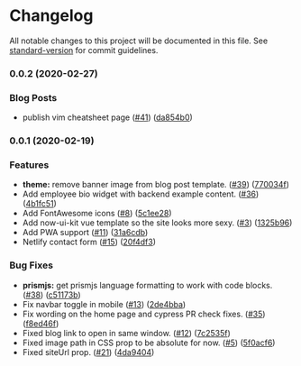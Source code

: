 # Changelog

All notable changes to this project will be documented in this file. See [standard-version](https://github.com/conventional-changelog/standard-version) for commit guidelines.

### 0.0.2 (2020-02-27)


### Blog Posts

* publish vim cheatsheet page ([#41](https://github.com/fragment2501/fragment2501-bs4/issues/41)) ([da854b0](https://github.com/fragment2501/fragment2501-bs4/commit/da854b018c78d451d999b78e6a3776bbaad462f2))

### 0.0.1 (2020-02-19)


### Features

* **theme:** remove banner image from blog post template. ([#39](https://github.com/fragment2501/fragment2501-bs4/issues/39)) ([770034f](https://github.com/fragment2501/fragment2501-bs4/commit/770034f054f13fae10ba4baba7e60f9c2eecc611))
* Add employee bio widget with backend example content. ([#36](https://github.com/fragment2501/fragment2501-bs4/issues/36)) ([4b1fc51](https://github.com/fragment2501/fragment2501-bs4/commit/4b1fc5175ef9588f22e1e181630d8be78731dd78))
* Add FontAwesome icons ([#8](https://github.com/fragment2501/fragment2501-bs4/issues/8)) ([5c1ee28](https://github.com/fragment2501/fragment2501-bs4/commit/5c1ee284746d6325bf003a40e22cb4b7c4a1df6c))
* Add now-ui-kit vue template so the site looks more sexy. ([#3](https://github.com/fragment2501/fragment2501-bs4/issues/3)) ([1325b96](https://github.com/fragment2501/fragment2501-bs4/commit/1325b968610a0e566930a45cb5c86d9e729fa947))
* Add PWA support ([#11](https://github.com/fragment2501/fragment2501-bs4/issues/11)) ([31a6cdb](https://github.com/fragment2501/fragment2501-bs4/commit/31a6cdbd9b75fcfe9e74e8da844b5b1d5db7ad60))
* Netlify contact form ([#15](https://github.com/fragment2501/fragment2501-bs4/issues/15)) ([20f4df3](https://github.com/fragment2501/fragment2501-bs4/commit/20f4df35b462c1055343c076136c605a798832d6))


### Bug Fixes

* **prismjs:** get prismjs language formatting to work with code blocks. ([#38](https://github.com/fragment2501/fragment2501-bs4/issues/38)) ([c51173b](https://github.com/fragment2501/fragment2501-bs4/commit/c51173bc28135af01aa2036875646991164c6464))
* Fix navbar toggle in mobile ([#13](https://github.com/fragment2501/fragment2501-bs4/issues/13)) ([2de4bba](https://github.com/fragment2501/fragment2501-bs4/commit/2de4bbac23d31237b74959e274445f1ab3e69f15))
* Fix wording on the home page and cypress PR check fixes. ([#35](https://github.com/fragment2501/fragment2501-bs4/issues/35)) ([f8ed46f](https://github.com/fragment2501/fragment2501-bs4/commit/f8ed46f4b2e04dc0e2906c1faf9b3b2680199c96))
* Fixed blog link to open in same window. ([#12](https://github.com/fragment2501/fragment2501-bs4/issues/12)) ([7c2535f](https://github.com/fragment2501/fragment2501-bs4/commit/7c2535ffcfab750acd57bc59813afefa58d83482))
* Fixed image path in CSS prop to be absolute for now. ([#5](https://github.com/fragment2501/fragment2501-bs4/issues/5)) ([5f0acf6](https://github.com/fragment2501/fragment2501-bs4/commit/5f0acf66276e7229455053ab90c5b6ed09ef23ae))
* Fixed siteUrl prop. ([#21](https://github.com/fragment2501/fragment2501-bs4/issues/21)) ([4da9404](https://github.com/fragment2501/fragment2501-bs4/commit/4da9404a2eb087fafed1da5dd5b23e2652302fa8))
